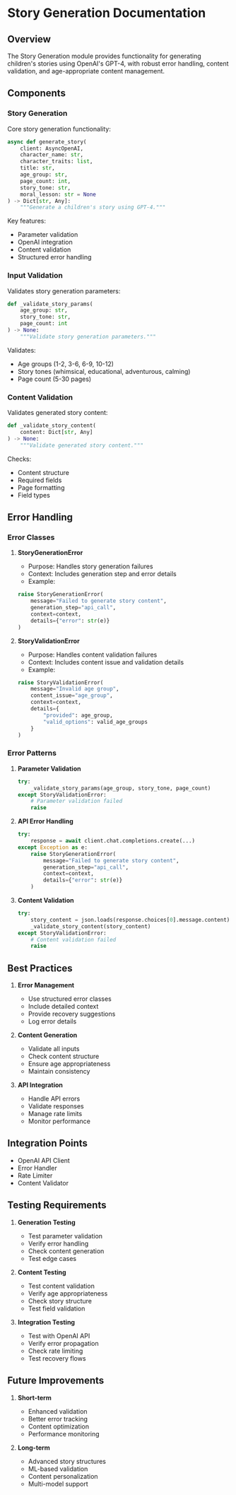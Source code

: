 # Story Generation Documentation

## Overview
The Story Generation module provides functionality for generating children's stories using OpenAI's GPT-4, with robust error handling, content validation, and age-appropriate content management.

## Components

### Story Generation
Core story generation functionality:

```python
async def generate_story(
    client: AsyncOpenAI,
    character_name: str,
    character_traits: list,
    title: str,
    age_group: str,
    page_count: int,
    story_tone: str,
    moral_lesson: str = None
) -> Dict[str, Any]:
    """Generate a children's story using GPT-4."""
```

Key features:
- Parameter validation
- OpenAI integration
- Content validation
- Structured error handling

### Input Validation
Validates story generation parameters:

```python
def _validate_story_params(
    age_group: str,
    story_tone: str,
    page_count: int
) -> None:
    """Validate story generation parameters."""
```

Validates:
- Age groups (1-2, 3-6, 6-9, 10-12)
- Story tones (whimsical, educational, adventurous, calming)
- Page count (5-30 pages)

### Content Validation
Validates generated story content:

```python
def _validate_story_content(
    content: Dict[str, Any]
) -> None:
    """Validate generated story content."""
```

Checks:
- Content structure
- Required fields
- Page formatting
- Field types

## Error Handling

### Error Classes

1. **StoryGenerationError**
   - Purpose: Handles story generation failures
   - Context: Includes generation step and error details
   - Example:
   ```python
   raise StoryGenerationError(
       message="Failed to generate story content",
       generation_step="api_call",
       context=context,
       details={"error": str(e)}
   )
   ```

2. **StoryValidationError**
   - Purpose: Handles content validation failures
   - Context: Includes content issue and validation details
   - Example:
   ```python
   raise StoryValidationError(
       message="Invalid age group",
       content_issue="age_group",
       context=context,
       details={
           "provided": age_group,
           "valid_options": valid_age_groups
       }
   )
   ```

### Error Patterns

1. **Parameter Validation**
   ```python
   try:
       _validate_story_params(age_group, story_tone, page_count)
   except StoryValidationError:
       # Parameter validation failed
       raise
   ```

2. **API Error Handling**
   ```python
   try:
       response = await client.chat.completions.create(...)
   except Exception as e:
       raise StoryGenerationError(
           message="Failed to generate story content",
           generation_step="api_call",
           context=context,
           details={"error": str(e)}
       )
   ```

3. **Content Validation**
   ```python
   try:
       story_content = json.loads(response.choices[0].message.content)
       _validate_story_content(story_content)
   except StoryValidationError:
       # Content validation failed
       raise
   ```

## Best Practices

1. **Error Management**
   - Use structured error classes
   - Include detailed context
   - Provide recovery suggestions
   - Log error details

2. **Content Generation**
   - Validate all inputs
   - Check content structure
   - Ensure age appropriateness
   - Maintain consistency

3. **API Integration**
   - Handle API errors
   - Validate responses
   - Manage rate limits
   - Monitor performance

## Integration Points
- OpenAI API Client
- Error Handler
- Rate Limiter
- Content Validator

## Testing Requirements

1. **Generation Testing**
   - Test parameter validation
   - Verify error handling
   - Check content generation
   - Test edge cases

2. **Content Testing**
   - Test content validation
   - Verify age appropriateness
   - Check story structure
   - Test field validation

3. **Integration Testing**
   - Test with OpenAI API
   - Verify error propagation
   - Check rate limiting
   - Test recovery flows

## Future Improvements

1. **Short-term**
   - Enhanced validation
   - Better error tracking
   - Content optimization
   - Performance monitoring

2. **Long-term**
   - Advanced story structures
   - ML-based validation
   - Content personalization
   - Multi-model support 